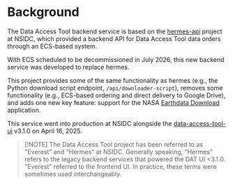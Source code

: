 # Background

The Data Access Tool backend service is based on the
[hermes-api](https://bitbucket.org/nsidc/hermes-api/src) project at NSIDC, which
provided a backend API for Data Access Tool data orders through an ECS-based
system.

With ECS scheduled to be decommissioned in July 2026, this new backend service
was developed to replace hermes.

This project provides some of the same functionality as hermes (e.g., the Python
download script endpoint, `/api/downloader-script`), removes some functionality
(e.g., ECS-based ordering and direct delivery to Google Drive), and adds one new
key feature: support for the NASA
[Earthdata Download](https://github.com/nasa/earthdata-download/) application.

This service went into production at NSIDC alongside the
[data-access-tool-ui](https://github.com/nsidc/data-access-tool-ui/) v3.1.0 on
April 16, 2025.

> [!NOTE] The Data Access Tool project has been referred to as "Everest" and
> "Hermes" at NSIDC. Generally speaking, "Hermes" refers to the legacy backend
> services that powered the DAT UI <3.1.0. "Everest" referred to the frontend
> UI. In practice, these terms were sometimes used interchangeably.
